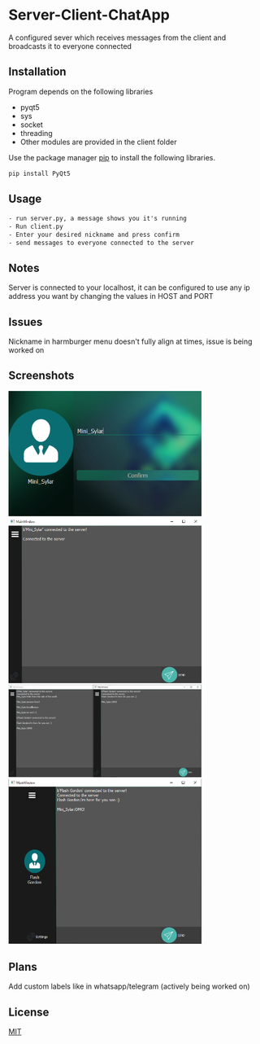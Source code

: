 # Server-Client-ChatApp
A configured sever which receives messages from the client and broadcasts it to everyone connected 

## Installation
Program depends on the following libraries
- pyqt5
- sys
- socket
- threading
- Other modules are provided in the client folder

Use the package manager [pip](https://pip.pypa.io/en/stable/) to install the following libraries.

```bash
pip install PyQt5
```

## Usage

```
- run server.py, a message shows you it's running
- Run client.py
- Enter your desired nickname and press confirm
- send messages to everyone connected to the server
```

## Notes
Server is connected to your localhost, it can be configured to use any ip address you want by changing the values in HOST and PORT

## Issues
Nickname in harmburger menu doesn't fully align at times, issue is being worked on

## Screenshots
<div>
<img width="380" src="/Screenshots/Screen-01_EnterUsername.png" alt="ChooseUsername Screenshot">
<img width="380" src="/Screenshots/Screen-02_ConnectedServer.png" alt="Connected to server">
</div>

<div>
<img width="380" src="/Screenshots/Screen-03_ChatExample.png" alt="Flash Gordon">
<img width="380" src="/Screenshots/Screen-04_SlidingMenu.png" alt="SlidingMenu">
</div>

## Plans
Add custom labels like in whatsapp/telegram (actively being worked on)

## License
[MIT](https://choosealicense.com/licenses/mit/)

